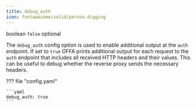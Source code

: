 ```yaml
---
title: debug_auth
icon: fontawesome/solid/person-digging
---
```


<span class="badge badge-purple" title="Value Type">boolean</span>
<span class="badge badge-blue" title="Default Value">`false`</span>
<span class="badge badge-green" title="If this option is required or optional">optional</span>

The `debug_auth` config option is used to enable additional output at the
`auth` endpoint. If set to `true` OFFA prints additional output for each
request to the `auth` endpoint that includes all received HTTP headers and
their values.
This can be useful to debug whether the reverse proxy sends the necessary
headers.

??? file "config.yaml"

    ```yaml
    debug_auth: true
    ```
